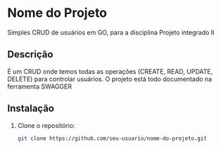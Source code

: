 # Nome do Projeto
Simples CRUD de usuários em GO, para a disciplina Projeto integrado II

## Descrição

É um CRUD onde temos todas as operações (CREATE, READ, UPDATE, DELETE)
para controlar usuários.
O projeto está todo documentado na ferramenta SWAGGER

## Instalação

1. Clone o repositório:
   ```bash
   git clone https://github.com/seu-usuario/nome-do-projeto.git
